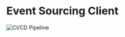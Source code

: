 # Event Sourcing Client

![CI/CD Pipeline](https://github.com/Kwetterprise/EventSourcingClient/workflows/CI/CD%20Pipeline/badge.svg?branch=1.1.4)
